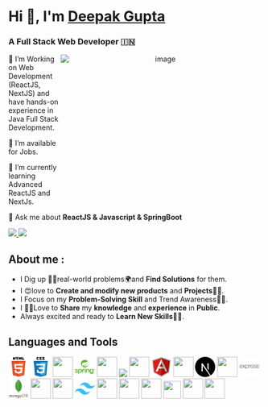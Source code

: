 # Hi 👋, I'm <a href="https://github.com/deepakguptabvp" target="blank">Deepak Gupta</a>
<h3>A Full Stack Web Developer &#127470;&#127475</h3>
<a target="_blank" align="center">
  <img align="right" top="300" height="300" width="400" alt="image" src="https://cdn.mos.cms.futurecdn.net/EzgdmaCQuT84bgDL4fhXZS.jpg">
</a> 

 🌱 I’m Working on Web Development (ReactJS, NextJS) and have hands-on experience in Java Full Stack Development.

 🤝 I’m available for Jobs.

 🌱 I’m currently learning Advanced ReactJS and NextJs.

 💬 Ask me about **ReactJS & Javascript & SpringBoot**



<a href="https://www.linkedin.com/in/deepak-gupta-057684141/">
  <img src="https://img.shields.io/badge/LinkedIn-0077B5?style=for-the-badge&logo=linkedin&logoColor=white"/> 
 </a> 

<a href="deepakgupta.150743@gmail.com">
  <img src="https://img.shields.io/badge/Gmail-D14836?style=for-the-badge&logo=gmail&logoColor=white"/>
</a>

## **About me** :

- I Dig up 🕵️‍♀️real-world problems🌍and **Find Solutions** for them.
- I 😍love to **Create and modify new products** and **Projects**👨‍💻.
- I Focus on my **Problem-Solving Skill** and Trend Awareness🕵️‍♀️.
- I 👨‍🏫Love to **Share** my **knowledge** and **experience** in **Public**.
- Always excited and ready to **Learn New Skills👨‍🎓**.

## **Languages and Tools**
<p>
<img src="https://raw.githubusercontent.com/devicons/devicon/master/icons/html5/html5-original-wordmark.svg" title="HTML5" width="40px" height="40px">
<img src="https://raw.githubusercontent.com/devicons/devicon/master/icons/css3/css3-original-wordmark.svg" width="40px" height="40px">
<img src ="https://cdn.jsdelivr.net/gh/devicons/devicon/icons/react/react-original-wordmark.svg" width="40px" height="40px">
<img src ="https://github.com/devicons/devicon/blob/v2.15.1/icons/spring/spring-original-wordmark.svg" width="40px" height="40px">
<img src="https://cdn.jsdelivr.net/gh/devicons/devicon/icons/java/java-original.svg"   width="40px" height="40px" />
<img src="https://cdn.jsdelivr.net/gh/devicons/devicon/icons/javascript/javascript-original.svg" width=40px heigth=50px >
<img src="https://cdn.jsdelivr.net/gh/devicons/devicon/icons/materialui/materialui-original.svg"   width="40px" height="40px" />
<img src="https://github.com/devicons/devicon/blob/v2.15.1/icons/angularjs/angularjs-original.svg"   width="40px" height="40px" />
<img src="https://cdn.jsdelivr.net/gh/devicons/devicon/icons/mysql/mysql-original-wordmark.svg"   width="40px" height="40px" />
<img src="https://github.com/devicons/devicon/blob/v2.15.1/icons/nextjs/nextjs-original.svg"  width="40px" height="40px" >
<img src="https://cdn.jsdelivr.net/gh/devicons/devicon/icons/nodejs/nodejs-original.svg"   width="40px" height="40px" />
<img src="https://github.com/devicons/devicon/blob/v2.15.1/icons/express/express-original-wordmark.svg"   width="40px" height="40px" />
<img src="https://github.com/devicons/devicon/blob/v2.15.1/icons/mongodb/mongodb-original-wordmark.svg"   width="40px" height="40px" />
<img src="https://cdn.jsdelivr.net/gh/devicons/devicon/icons/redux/redux-original.svg"   width="40px" height="40px" />
<img src="https://cdn.jsdelivr.net/gh/devicons/devicon/icons/sass/sass-original.svg"   width="40px" height="40px" />
<img src="https://github.com/devicons/devicon/blob/v2.15.1/icons/tailwindcss/tailwindcss-plain.svg"   width="40px" height="40px" />
<img src="https://cdn.jsdelivr.net/gh/devicons/devicon/icons/typescript/typescript-original.svg"   width="40px" height="40px" />
<img src ="https://cdn.jsdelivr.net/gh/devicons/devicon/icons/git/git-plain.svg" width="40px" height="40px">
<img src="https://cdn.jsdelivr.net/gh/devicons/devicon/icons/github/github-original-wordmark.svg" width="40px" height="40px"> 
<img src ="https://cdn.jsdelivr.net/gh/devicons/devicon/icons/vscode/vscode-original-wordmark.svg" width="35px" height="35px">
<img src="https://cdn.jsdelivr.net/gh/devicons/devicon/icons/android/android-original-wordmark.svg"  width="40px" height="40px" />         
<img src="https://cdn.jsdelivr.net/gh/devicons/devicon/icons/androidstudio/androidstudio-plain-wordmark.svg"   width="40px" height="40px"/>
</p>


      



<!-- ## **Projects** -->

<!-- BLOG-POST-LIST:START -->
<!-- 
- [Tesla Website Clone using ReactJS](https://tesla-clone-shyamtawli.netlify.app/)
- [Landing Page Responsive - dolla](https://dolla-responsive-shyamtawli.netlify.app/)
- [YouTube Clone using HTML & CSS](https://youtube-clone-shyamtawli.netlify.app/)
- [ToDo List using ReactJS](https://todo-react-shyamtawli.netlify.app/)
- [Crypto Price Tracker using ReactJS](https://crypto-price-shyamtawli.netlify.app/) -->
<!-- BLOG-POST-LIST:END -->
